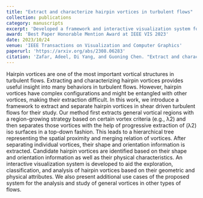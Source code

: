 ```yaml
---
title: "Extract and characterize hairpin vortices in turbulent flows"
collection: publications
category: manuscripts
excerpt: 'Developed a framework and interactive visualization system for extracting, separating, and analyzing hairpin vortices in turbulent flows using hierarchical and geometry-based methods.'
award: 'Best Paper Honorable Mention Award at IEEE VIS 2023'
date: 2023/10/24
venue: 'IEEE Transactions on Visualization and Computer Graphics'
paperurl: 'https://arxiv.org/abs/2308.06283'
citation: 'Zafar, Adeel, Di Yang, and Guoning Chen. "Extract and characterize hairpin vortices in turbulent flows." IEEE Transactions on Visualization and Computer Graphics 30.1 (2023): 716-726.'
---
```

Hairpin vortices are one of the most important vortical structures in turbulent flows. Extracting and characterizing hairpin vortices provides useful insight into many behaviors in turbulent flows. However, hairpin vortices have complex configurations and might be entangled with other vortices, making their extraction difficult. In this work, we introduce a framework to extract and separate hairpin vortices in shear driven turbulent flows for their study. Our method first extracts general vortical regions with a region-growing strategy based on certain vortex criteria (e.g., λ2) and then separates those vortices with the help of progressive extraction of (λ2) iso surfaces in a top-down fashion. This leads to a hierarchical tree representing the spatial proximity and merging relation of vortices. After separating individual vortices, their shape and orientation information is extracted. Candidate hairpin vortices are identified based on their shape and orientation information as well as their physical characteristics. An interactive visualization system is developed to aid the exploration, classification, and analysis of hairpin vortices based on their geometric and physical attributes. We also present additional use cases of the proposed system for the analysis and study of general vortices in other types of flows.
